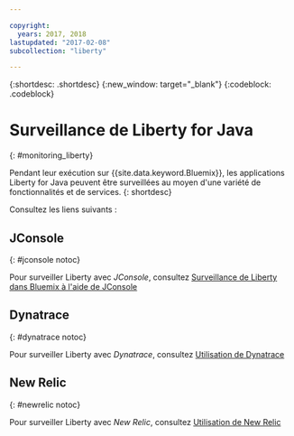```yaml
---

copyright:
  years: 2017, 2018
lastupdated: "2017-02-08"
subcollection: "liberty"

---
```


{:shortdesc: .shortdesc}
{:new_window: target="_blank"}
{:codeblock: .codeblock}

# Surveillance de Liberty for Java
{: #monitoring_liberty}

Pendant leur exécution sur {{site.data.keyword.Bluemix}}, les applications Liberty for Java peuvent être surveillées au moyen d'une variété de fonctionnalités et de services.
{: shortdesc}

Consultez les liens suivants :

## JConsole
{: #jconsole notoc}

Pour surveiller Liberty avec *JConsole*, consultez [Surveillance de Liberty dans Bluemix à l'aide de JConsole](/docs/runtimes/liberty/monitoring/jconsole.html)

## Dynatrace
{: #dynatrace notoc}

Pour surveiller Liberty avec *Dynatrace*, consultez [Utilisation de Dynatrace](/docs/runtimes/liberty/monitoring/dynatrace.html)

## New Relic
{: #newrelic notoc}

Pour surveiller Liberty avec *New Relic*, consultez [Utilisation de New Relic](/docs/runtimes/liberty/monitoring/newRelic.html)
